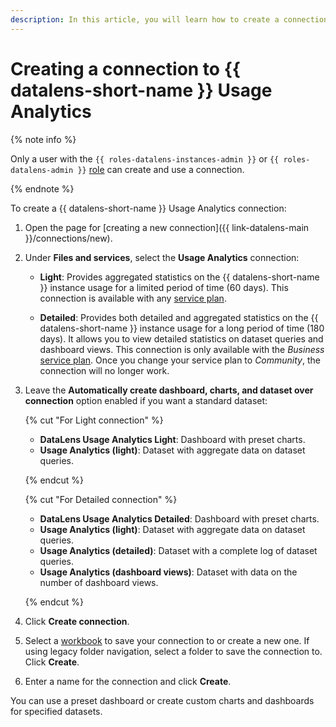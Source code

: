 ```yaml
---
description: In this article, you will learn how to create a connection to get detailed statistics on dataset queries and dashboard views.
---
```



# Creating a connection to {{ datalens-short-name }} Usage Analytics

{% note info %}

Only a user with the `{{ roles-datalens-instances-admin }}` or `{{ roles-datalens-admin }}` [role](../../security/roles.md#service-roles) can create and use a connection.

{% endnote %}


To create a {{ datalens-short-name }} Usage Analytics connection:

1. Open the page for [creating a new connection]({{ link-datalens-main }}/connections/new).

1. Under **Files and services**, select the **Usage Analytics** connection:

   * **Light**: Provides aggregated statistics on the {{ datalens-short-name }} instance usage for a limited period of time (60 days). This connection is available with any [service plan](../../pricing.md#service-plans).

   * **Detailed**: Provides both detailed and aggregated statistics on the {{ datalens-short-name }} instance usage for a long period of time (180 days). It allows you to view detailed statistics on dataset queries and dashboard views. This connection is only available with the _Business_ [service plan](../../pricing.md#service-plans). Once you change your service plan to _Community_, the connection will no longer work.

1. Leave the **Automatically create dashboard, charts, and dataset over connection** option enabled if you want a standard dataset:

   {% cut "For Light connection" %}

   * **DataLens Usage Analytics Light**: Dashboard with preset charts.
   * **Usage Analytics (light)**: Dataset with aggregate data on dataset queries.

   {% endcut %}

   {% cut "For Detailed connection" %}

   * **DataLens Usage Analytics Detailed**: Dashboard with preset charts.
   * **Usage Analytics (light)**: Dataset with aggregate data on dataset queries.
   * **Usage Analytics (detailed)**: Dataset with a complete log of dataset queries.
   * **Usage Analytics (dashboard views)**: Dataset with data on the number of dashboard views.

   {% endcut %}

1. Click **Create connection**.
1. Select a [workbook](../../workbooks-collections/index.md) to save your connection to or create a new one. If using legacy folder navigation, select a folder to save the connection to. Click **Create**.
1. Enter a name for the connection and click **Create**.


You can use a preset dashboard or create custom charts and dashboards for specified datasets.

